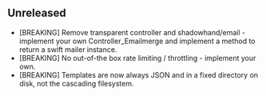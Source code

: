 ## Unreleased

* [BREAKING] Remove transparent controller and shadowhand/email - implement
  your own Controller_Emailmerge and implement a method to return a swift
  mailer instance.
* [BREAKING] No out-of-the box rate limiting / throttling - implement your
  own.
* [BREAKING] Templates are now always JSON and in a fixed directory on disk,
  not the cascading filesystem.

